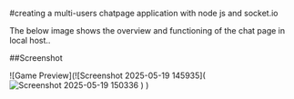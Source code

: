 #creating a multi-users chatpage application with node js and socket.io

The below image shows the overview and functioning of the chat page in local host..

##Screenshot

![Game Preview](![Screenshot 2025-05-19 145935](![Screenshot 2025-05-19 150336](https://github.com/user-attachments/assets/c4db0023-e5f7-4fe4-8925-2e742e8fec6b)
)
)
